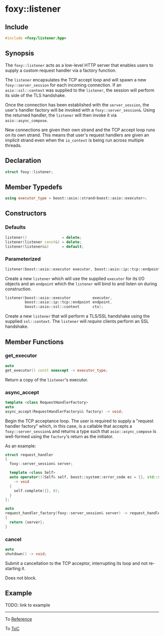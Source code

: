 # foxy::listener

## Include

```c++
#include <foxy/listener.hpp>
```

## Synopsis

The `foxy::listener` acts as a low-level HTTP server that enables users to supply a custom request
handler via a factory function.

The `listener` encapsulates the TCP accept loop and will spawn a new `foxy::server_session` for each
incoming connection. If an `asio::ssl::context` was supplied to the `listener`, the session will
perform its side of the TLS handshake.

Once the connection has been established with the `server_session`, the user's handler factory will
be invoked with a `foxy::server_session&`. Using the returned handler, the `listener` will then
invoke it via `asio::async_compose`.

New connections are given their own strand and the TCP accept loop runs on its own strand. This
means that user's request handlers are given an implicit strand even when the `io_context` is being
run across multiple threads.

## Declaration

```c++
struct foxy::listener;
```

## Member Typedefs

```c++
using executor_type = boost::asio::strand<boost::asio::executor>;
```

## Constructors

### Defaults

```c++
listener()                = delete;
listener(listener const&) = delete;
listener(listener&&)      = default;
```

### Parameterized

```c++
listener(boost::asio::executor executor, boost::asio::ip::tcp::endpoint endpoint);
```

Create a new `listener` which will use the supplied `executor` for its I/O objects and an `endpoint`
which the `listener` will bind to and listen on during construction.

```c++
listener(boost::asio::executor          executor,
         boost::asio::ip::tcp::endpoint endpoint,
         boost::asio::ssl::context      ctx);
```

Create a new `listener` that will perform a TLS/SSL handshake using the supplied `ssl::context`. The
`listener` will _require_ clients perform an SSL handshake.

## Member Functions

### get_executor

```c++
auto
get_executor() const noexcept -> executor_type;
```

Return a copy of the `listener`'s executor.

### async_accept

```c++
template <class RequestHandlerFactory>
auto
async_accept(RequestHandlerFactory&& factory) -> void;
```

Begin the TCP acceptance loop. The user is required to supply a "request handler factory" which, in
this case, is a callable that accepts a `foxy::server_session&` and returns a type such that
`asio::async_compose` is well-formed using the `factory`'s return as the initiator.

As an example:

```c++
struct request_handler
{
  foxy::server_session& server;

  template <class Self>
  auto operator()(Self& self, boost::system::error_code ec = {}, std::size_t bytes_transferred = 0)
    -> void
  {
    self.complete({}, 0);
  }
};

auto
request_handler_factory(foxy::server_session& server) -> request_handler
{
  return {server};
}
```

### cancel

```c++
auto
shutdown() -> void;
```

Submit a cancellation to the TCP acceptor, interrupting its loop and not re-starting it.

Does not block.

## Example

TODO: link to example

---

To [Reference](../reference.md#Reference)

To [ToC](../index.md#Table-of-Contents)
